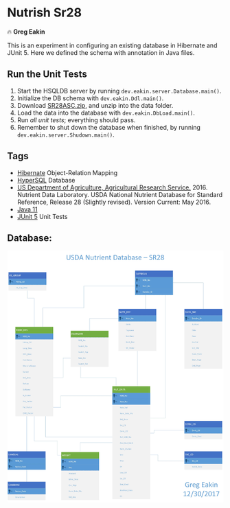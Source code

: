 # Nutrish Sr28
:fire: **Greg Eakin**

This is an experiment in configuring an existing database in Hibernate and JUnit 5.
Here we defined the schema with annotation in Java files.

## Run the Unit Tests
1. Start the HSQLDB server by running `dev.eakin.server.Database.main()`.
1. Initialize the DB schema with `dev.eakin.Ddl.main()`.
1. Download [SR28ASC.zip](https://www.ars.usda.gov/ARSUserFiles/80400535/DATA/SR/sr28/dnload/sr28asc.zip), and unzip into the data folder.
1. Load the data into the database with `dev.eakin.DbLoad.main()`.
1. Run _all unit tests_; everything should pass.
1. Remember to shut down the database when finished, by running `dev.eakin.server.Shudown.main()`.

## Tags
- [Hibernate](http://hibernate.org/orm/) Object-Relation Mapping
- [HyperSQL](http://hsqldb.org/) Database
- [US Department of Agriculture, Agricultural Research Service.](http://www.ars.usda.gov/nea/bhnrc/mafcl) 2016. Nutrient Data Laboratory. USDA National Nutrient Database for Standard Reference, Release 28 (Slightly revised). Version Current: May 2016.
- [Java 11](https://docs.oracle.com/en/java/javase/11/docs/api/index.html)
- [JUnit 5](http://junit.org/junit5/) Unit Tests

## Database:
[![USDA Nutrition Database](sr28/docs/Nutrish%20SR28.jpg "USDA Nutrition Database")](https://www.ars.usda.gov/northeast-area/beltsville-md-bhnrc/beltsville-human-nutrition-research-center/methods-and-application-of-food-composition-laboratory/mafcl-site-pages/sr17-sr28/)
